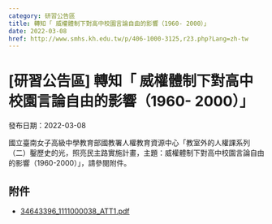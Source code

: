 ```yaml
---
category: 研習公告區
title: 轉知「 威權體制下對高中校園言論自由的影響（1960- 2000）」
date: 2022-03-08
href: http://www.smhs.kh.edu.tw/p/406-1000-3125,r23.php?Lang=zh-tw
---
```


# [研習公告區] 轉知「 威權體制下對高中校園言論自由的影響（1960- 2000）」

發布日期：2022-03-08

國立臺南女子高級中學教育部國教署人權教育資源中心「教室外的人權課系列（二）鑿歷史的光，照亮民主路實施計畫，主題：威權體制下對高中校園言論自由的影響（1960-2000）」，請參閱附件。

## 附件

- [34643396_1111000038_ATT1.pdf](https://www.smhs.kh.edu.tw/var/file/0/1000/attach/21/pta_2893_2283801_26516.pdf)
